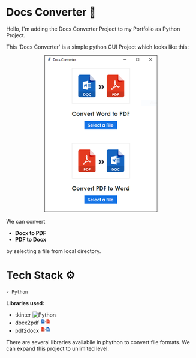 # Docs Converter 🔁

Hello,
I'm adding the Docs Converter Project to my Portfolio as Python Project.

This 'Docs Converter' is a simple python GUI Project which looks like this:

<p align="center"><img src="https://github.com/Azhar23S/Docs_Converter/blob/main/Docs%20Converter.png" alt="Docs Converter" width=301, height=418/></p>

We can convert 
- <b>Docx to PDF</b>
- <b>PDF to Docx</b>

by selecting a file from local directory.

# Tech Stack ⚙️

    ✓ Python
 
 <b>Libraries used:</b>
 - tkinter <img src="https://upload.wikimedia.org/wikipedia/commons/thumb/c/c3/Python-logo-notext.svg/2048px-Python-logo-notext.svg.png" alt="Python" width="18" height="18"/>
 - docx2pdf <img src="https://github.com/Azhar23S/Docs_Converter/blob/main/word-to-pdf.png" alt="docx2pdf" width="27" height="18"/>
 - pdf2docx <img src="https://github.com/Azhar23S/Docs_Converter/blob/main/pdf-to-word.png" alt="pdf2docx" width="27" height="18"/>
 
 There are several libraries availabile in phython to convert file formats. We can expand this project to unlimited level.
